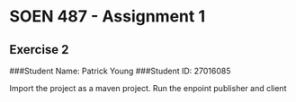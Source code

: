 # SOEN 487 - Assignment 1
## Exercise 2
###Student Name: Patrick Young
###Student ID: 27016085

Import the project as a maven project. Run the enpoint publisher and client
